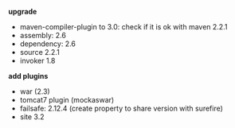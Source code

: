**upgrade**

- maven-compiler-plugin to 3.0: check if it is ok with maven 2.2.1
- assembly: 2.6
- dependency: 2.6
- source 2.2.1
- invoker 1.8

**add plugins**

- war (2.3)
- tomcat7 plugin (mockaswar)
- failsafe: 2.12.4 (create property to share version with surefire)
- site 3.2
